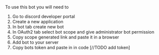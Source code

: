 To use this bot you will need to
1. Go to discord developer portal
2. Create a new application 
3. In bot tab create new bot 
4. In OAuth2 tab select bot scope and give administrator bot permission
5. Copy scope generated link and paste it in a browser
6. Add bot to your server
7. Copy bots token and paste in in code [//TODO add token]
